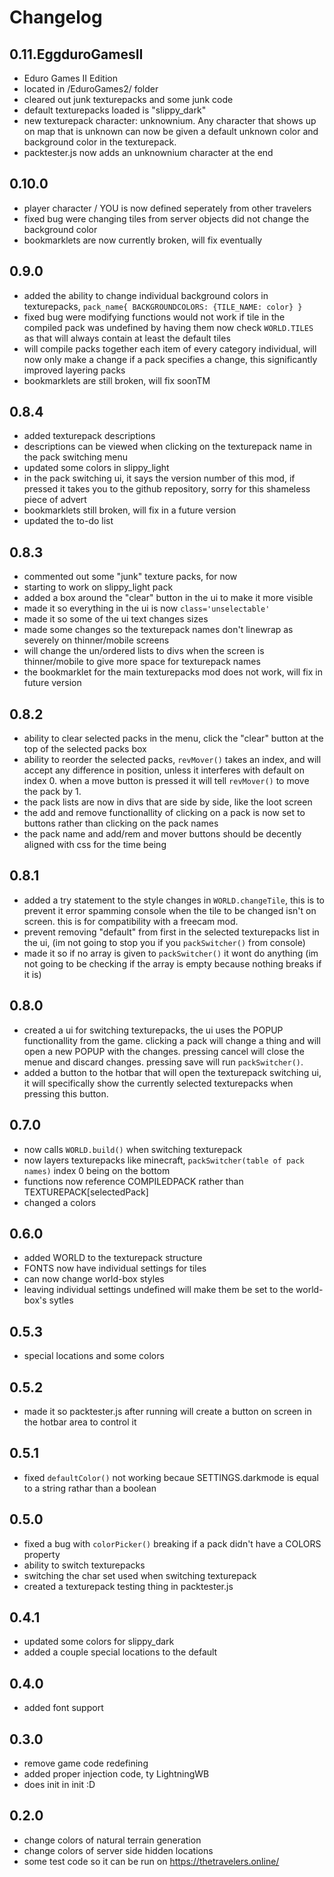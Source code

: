 # Changelog
## 0.11.EggduroGamesII
* Eduro Games II Edition
* located in /EduroGames2/ folder
* cleared out junk texturepacks and some junk code
* default texturepacks loaded is "slippy_dark"
* new texturepack character: unknownium. Any character that shows up on map that is unknown can now be given a default unknown color and background color in the texturepack.
* packtester.js now adds an unknownium character at the end
## 0.10.0
* player character / YOU is now defined seperately from other travelers
* fixed bug were changing tiles from server objects did not change the background color
* bookmarklets are now currently broken, will fix eventually
## 0.9.0
* added the ability to change individual background colors in texturepacks, `pack_name{ BACKGROUNDCOLORS: {TILE_NAME: color} }`
* fixed bug were modifying functions would not work if tile in the compiled pack was undefined by having them now check `WORLD.TILES` as that will always contain at least the default tiles
* will compile packs together each item of every category individual, will now only make a change if a pack specifies a change, this significantly improved layering packs
* bookmarklets are still broken, will fix soonTM
## 0.8.4
* added texturepack descriptions
* descriptions can be viewed when clicking on the texturepack name in the pack switching menu
* updated some colors in slippy_light
* in the pack switching ui, it says the version number of this mod, if pressed it takes you to the github repository, sorry for this shameless piece of advert
* bookmarklets still broken, will fix in a future version
* updated the to-do list
## 0.8.3
* commented out some "junk" texture packs, for now
* starting to work on slippy_light pack
* added a box around the "clear" button in the ui to make it more visible
* made it so everything in the ui is now `class='unselectable'`
* made it so some of the ui text changes sizes
* made some changes so the texturepack names don't linewrap as severely on thinner/mobile screens
* will change the un/ordered lists to divs when the screen is thinner/mobile to give more space for texturepack names
* the bookmarklet for the main texturepacks mod does not work, will fix in future version
## 0.8.2
* ability to clear selected packs in the menu, click the "clear" button at the top of the selected packs box
* ability to reorder the selected packs, `revMover()` takes an index, and will accept any difference in position, unless it interferes with default on index 0. when a move button is pressed it will tell `revMover()` to move the pack by 1.
* the pack lists are now in divs that are side by side, like the loot screen
* the add and remove functionallity of clicking on a pack is now set to buttons rather than clicking on the pack names
* the pack name and add/rem and mover buttons should be decently aligned with css for the time being
## 0.8.1
* added a try statement to the style changes in `WORLD.changeTile`, this is to prevent it error spamming console when the tile to be changed isn't on screen. this is for compatibility with a freecam mod.
* prevent removing "default" from first in the selected texturepacks list in the ui, (im not going to stop you if you `packSwitcher()` from console)
* made it so if no array is given to `packSwitcher()` it wont do anything (im not going to be checking if the array is empty because nothing breaks if it is)
## 0.8.0
* created a ui for switching texturepacks, the ui uses the POPUP functionallity from the game. clicking a pack will change a thing and will open a new POPUP with the changes. pressing cancel will close the menue and discard changes. pressing save will run `packSwitcher()`.
* added a button to the hotbar that will open the texturepack switching ui, it will specifically show the currently selected texturepacks when pressing this button.
## 0.7.0
* now calls `WORLD.build()` when switching texturepack
* now layers texturepacks like minecraft, `packSwitcher(table of pack names)` index 0 being on the bottom
* functions now reference COMPILEDPACK rather than TEXTUREPACK[selectedPack]
* changed a colors
## 0.6.0
* added WORLD to the texturepack structure
* FONTS now have individual settings for tiles
* can now change world-box styles
* leaving individual settings undefined will make them be set to the world-box's sytles
## 0.5.3
* special locations and some colors
## 0.5.2
* made it so packtester.js after running will create a button on screen in the hotbar area to control it
## 0.5.1
* fixed `defaultColor()` not working becaue SETTINGS.darkmode is equal to a string rathar than a boolean
## 0.5.0
* fixed a bug with `colorPicker()` breaking if a pack didn't have a COLORS property
* ability to switch texturepacks
* switching the char set used when switching texturepack
* created a texturepack testing thing in packtester.js
## 0.4.1
* updated some colors for slippy_dark
* added a couple special locations to the default
## 0.4.0
* added font support
## 0.3.0
* remove game code redefining
* added proper injection code, ty LightningWB
* does init in init :D
## 0.2.0
* change colors of natural terrain generation
* change colors of server side hidden locations
* some test code so it can be run on https://thetravelers.online/
